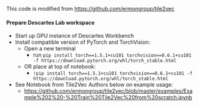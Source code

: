 This code is modified from https://github.com/ermongroup/tile2vec
#### Prepare Descartes Lab workspace
* Start up GPU instance of Descartes Workbench
* Install compatible version of PyTorch and TorchVision:
    * Open a new terminal
        * run `pip install torch==1.5.1+cu101 torchvision==0.6.1+cu101 -f https://download.pytorch.org/whl/torch_stable.html`
    * OR place at top of notebook:
        * `!pip install torch==1.5.1+cu101 torchvision==0.6.1+cu101 -f https://download.pytorch.org/whl/torch_stable.html`
* See Notebook from Tile2Vec Authors below on example usage:
    * https://github.com/ermongroup/tile2vec/blob/master/examples/Example%202%20-%20Train%20Tile2Vec%20from%20scratch.ipynb